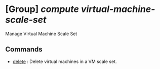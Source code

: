 # [Group] _compute virtual-machine-scale-set_

Manage Virtual Machine Scale Set

## Commands

- [delete](/Commands/compute/virtual-machine-scale-set/_delete.md)
: Delete virtual machines in a VM scale set.
